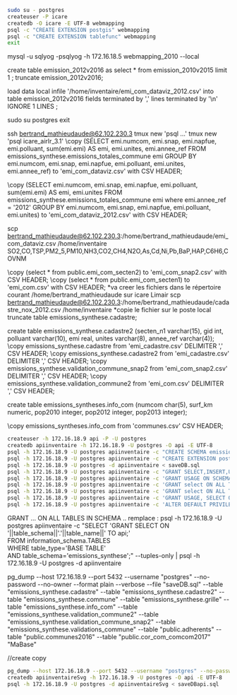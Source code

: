 ```bash
sudo su - postgres
createuser -P icare
createdb -O icare -E UTF-8 webmapping
psql -c "CREATE EXTENSION postgis" webmapping
psql -c "CREATE EXTENSION tablefunc" webmapping
exit
```
mysql -u sqlyog -psqlyog -h 172.16.18.5 webmapping_2010 --local

create table emission_2012v2016 as select * from emission_2010v2015 limit 1 ;
truncate emission_2012v2016;

load data local infile '/home/inventaire/emi_com_dataviz_2012.csv' into table emission_2012v2016 fields terminated by ',' lines terminated by '\n' IGNORE 1 LINES ;



sudo su postgres
exit

ssh bertrand_mathieudaude@62.102.230.3
tmux new 'psql ...'  tmux new 'psql icare_airlr_3.1'
\copy (SELECT emi.numcom,   emi.snap,   emi.napfue,   emi.polluant,   sum(emi.emi) AS emi,   emi.unites,   emi.annee_ref  FROM emissions_synthese.emissions_totales_commune emi GROUP BY emi.numcom, emi.snap, emi.napfue, emi.polluant, emi.unites, emi.annee_ref) to 'emi_com_dataviz.csv' with CSV HEADER;

\copy (SELECT emi.numcom,   emi.snap,   emi.napfue,   emi.polluant,   sum(emi.emi) AS emi,   emi.unites FROM emissions_synthese.emissions_totales_commune emi where emi.annee_ref = '2012' GROUP BY emi.numcom, emi.snap, emi.napfue, emi.polluant, emi.unites) to 'emi_com_dataviz_2012.csv' with CSV HEADER;

scp bertrand_mathieudaude@62.102.230.3:/home/bertrand_mathieudaude/emi_com_dataviz.csv /home/inventaire
SO2,CO,TSP,PM2_5,PM10,NH3,CO2,CH4,N2O,As,Cd,Ni,Pb,BaP,HAP,C6H6,COVNM



\copy (select * from public.emi_com_secten2) to 'emi_com_snap2.csv' with CSV HEADER;
\copy (select * from public.emi_com_secten1) to 'emi_com.csv' with CSV HEADER;
*va creer les fichiers dans le répertoire courant /home/bertrand_mathieudaude sur icare Limair
scp bertrand_mathieudaude@62.102.230.3:/home/bertrand_mathieudaude/cadastre_nox_2012.csv /home/inventaire
*copie le fichier sur le poste local
truncate table emissions_synthese.cadastre;

 create table emissions_synthese.cadastre2 (secten_n1 varchar(15), gid int, polluant varchar(10), emi real, unites varchar(8), annee_ref varchar(4));
\copy emissions_synthese.cadastre from 'emi_cadastre.csv' DELIMITER ',' CSV HEADER;
\copy emissions_synthese.cadastre2 from 'emi_cadastre.csv' DELIMITER ',' CSV HEADER;
\copy emissions_synthese.validation_commune_snap2 from 'emi_com_snap2.csv' DELIMITER ',' CSV HEADER;
\copy emissions_synthese.validation_commune2 from 'emi_com.csv' DELIMITER ',' CSV HEADER;



create table emissions_syntheses.info_com (numcom char(5), surf_km numeric, pop2010 integer, pop2012 integer, pop2013 integer);

\copy emissions_syntheses.info_com from 'communes.csv' CSV HEADER;



```bash
createuser -h 172.16.18.9 api -P -U postgres
createdb apiinventaire -h 172.16.18.9 -U postgres -O api -E UTF-8
psql -h 172.16.18.9 -U postgres apiinventaire -c "CREATE SCHEMA emissions_synthese"
psql -h 172.16.18.9 -U postgres apiinventaire -c "CREATE EXTENSION postgis"
psql -h 172.16.18.9 -U postgres -d apiinventaire < saveDB.sql
psql -h 172.16.18.9 -U postgres apiinventaire -c "GRANT SELECT,INSERT,UPDATE on table public.adherents to api"
psql -h 172.16.18.9 -U postgres apiinventaire -c 'GRANT USAGE ON SCHEMA emissions_synthese TO api;'
psql -h 172.16.18.9 -U postgres apiinventaire -c 'GRANT select ON ALL TABLES IN SCHEMA public TO api;'
psql -h 172.16.18.9 -U postgres apiinventaire -c 'GRANT select ON ALL TABLES IN SCHEMA emissions_synthese TO api;'
psql -h 172.16.18.9 -U postgres apiinventaire -c 'GRANT USAGE, SELECT ON ALL SEQUENCES IN SCHEMA public TO api;'
psql -h 172.16.18.9 -U postgres apiinventaire -c 'ALTER DEFAULT PRIVILEGES IN SCHEMA public GRANT USAGE, SELECT ON SEQUENCES TO api;'
```


GRANT ... ON ALL TABLES IN SCHEMA ..
remplace :
psql -h 172.16.18.9 -U postgres apiinventaire -c "SELECT 'GRANT SELECT ON '||table_schema||'.'||table_name||' TO api;' \
FROM   information_schema.TABLES \
WHERE  table_type='BASE TABLE' \
AND    table_schema='emissions_synthese';" --tuples-only | psql -h 172.16.18.9 -U postgres -d apiinventaire

pg_dump --host 172.16.18.9 --port 5432 --username "postgres" --no-password --no-owner --format plain --verbose --file "saveDB.sql" --table "emissions_synthese.cadastre" --table "emissions_synthese.cadastre2" --table "emissions_synthese.commune" --table "emissions_synthese.grille" --table "emissions_synthese.info_com" --table "emissions_synthese.validation_commune2" --table "emissions_synthese.validation_commune_snap2" --table "emissions_synthese.validations_commune" --table "public.adherents" --table "public.communes2016" --table "public.cor_com_comcom2017" "MaBase"

//create copy
```bash
pg_dump --host 172.16.18.9 --port 5432 --username "postgres" --no-password --no-owner --format plain --verbose --file "saveDBapi.sql"  apiinventaire
createdb apiinventaireSvg -h 172.16.18.9 -U postgres -O api -E UTF-8
psql -h 172.16.18.9 -U postgres -d apiinventaireSvg < saveDBapi.sql
```
